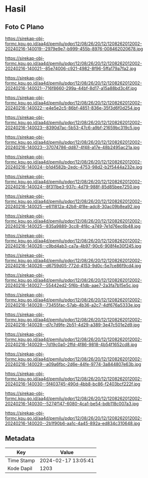 # Hasil

## Foto C Plano

https://sirekap-obj-formc.kpu.go.id/aa4d/pemilu/pdpr/12/08/26/20/12/1208262012002-20240216-140019--2979e9e7-b999-455b-8976-008462020678.jpg

https://sirekap-obj-formc.kpu.go.id/aa4d/pemilu/pdpr/12/08/26/20/12/1208262012002-20240216-140021--85e74006-c921-4982-8f96-5ffa179a7fa2.jpg

https://sirekap-obj-formc.kpu.go.id/aa4d/pemilu/pdpr/12/08/26/20/12/1208262012002-20240216-140021--716f8660-299a-44bf-8d17-a15a88bd3c4f.jpg

https://sirekap-obj-formc.kpu.go.id/aa4d/pemilu/pdpr/12/08/26/20/12/1208262012002-20240216-140022--e4e5e2c5-86bf-4851-836e-35f3d6f0d254.jpg

https://sirekap-obj-formc.kpu.go.id/aa4d/pemilu/pdpr/12/08/26/20/12/1208262012002-20240216-140023--8390d7ac-5b53-47c6-a9bf-21659bc319c5.jpg

https://sirekap-obj-formc.kpu.go.id/aa4d/pemilu/pdpr/12/08/26/20/12/1208262012002-20240216-140023--37074786-dd87-4f48-a17e-48b2495ac21a.jpg

https://sirekap-obj-formc.kpu.go.id/aa4d/pemilu/pdpr/12/08/26/20/12/1208262012002-20240216-140024--b1d4582b-2edc-4753-98d2-b2f5444a232e.jpg

https://sirekap-obj-formc.kpu.go.id/aa4d/pemilu/pdpr/12/08/26/20/12/1208262012002-20240216-140024--8f311be3-937c-4d79-988f-85d85bee7250.jpg

https://sirekap-obj-formc.kpu.go.id/aa4d/pemilu/pdpr/12/08/26/20/12/1208262012002-20240216-140025--e611812a-42b8-4f8e-adc8-30ac09b8ea92.jpg

https://sirekap-obj-formc.kpu.go.id/aa4d/pemilu/pdpr/12/08/26/20/12/1208262012002-20240216-140025--835a9889-3cc8-4f8c-a749-7e1d76ec6b48.jpg

https://sirekap-obj-formc.kpu.go.id/aa4d/pemilu/pdpr/12/08/26/20/12/1208262012002-20240216-140026--c9bd4ab3-ca7a-4b97-90c6-908f4e30f245.jpg

https://sirekap-obj-formc.kpu.go.id/aa4d/pemilu/pdpr/12/08/26/20/12/1208262012002-20240216-140026--d6759d05-772d-4153-9d0c-5e7ce86f9cd4.jpg

https://sirekap-obj-formc.kpu.go.id/aa4d/pemilu/pdpr/12/08/26/20/12/1208262012002-20240216-140027--55442ed2-5f6b-41db-aae7-2a3fa7b15e5c.jpg

https://sirekap-obj-formc.kpu.go.id/aa4d/pemilu/pdpr/12/08/26/20/12/1208262012002-20240216-140028--73455fac-57ab-4b36-a2c7-4df676a5333e.jpg

https://sirekap-obj-formc.kpu.go.id/aa4d/pemilu/pdpr/12/08/26/20/12/1208262012002-20240216-140028--d7c7d9fe-2b51-4d29-a389-3e47c501e2d9.jpg

https://sirekap-obj-formc.kpu.go.id/aa4d/pemilu/pdpr/12/08/26/20/12/1208262012002-20240216-140029--7d19c0a0-2ffd-4f86-9818-4b54f1652cd8.jpg

https://sirekap-obj-formc.kpu.go.id/aa4d/pemilu/pdpr/12/08/26/20/12/1208262012002-20240216-140029--a09a6fbc-2d6e-44fe-9774-3a844807e63b.jpg

https://sirekap-obj-formc.kpu.go.id/aa4d/pemilu/pdpr/12/08/26/20/12/1208262012002-20240216-140030--5f403745-490d-4bb8-bc86-f2403bcf222f.jpg

https://sirekap-obj-formc.kpu.go.id/aa4d/pemilu/pdpr/12/08/26/20/12/1208262012002-20240216-140030--5274f147-6080-4ca1-be54-bdb118c007a3.jpg

https://sirekap-obj-formc.kpu.go.id/aa4d/pemilu/pdpr/12/08/26/20/12/1208262012002-20240216-140020--2b1f90b6-aa1c-4a45-892a-ed834c310648.jpg


## Metadata

| Key        | Value               |
| ---------- | ------------------- |
| Time Stamp | 2024-02-17 13:05:41 |
| Kode Dapil | 1203                |




